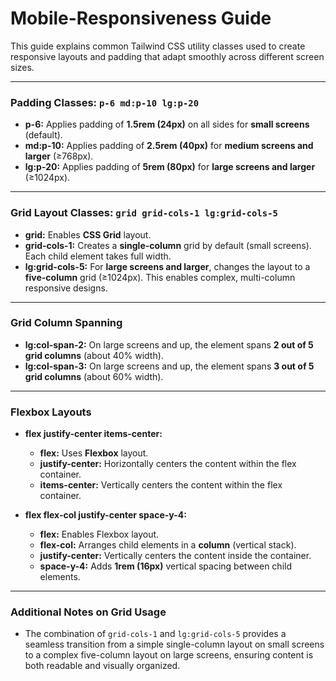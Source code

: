 # Mobile-Responsiveness Guide

This guide explains common Tailwind CSS utility classes used to create responsive layouts and padding that adapt smoothly across different screen sizes.

---

### Padding Classes: `p-6 md:p-10 lg:p-20`

* **p-6:** Applies padding of **1.5rem (24px)** on all sides for **small screens** (default).
* **md\:p-10:** Applies padding of **2.5rem (40px)** for **medium screens and larger** (≥768px).
* **lg\:p-20:** Applies padding of **5rem (80px)** for **large screens and larger** (≥1024px).

---

### Grid Layout Classes: `grid grid-cols-1 lg:grid-cols-5`

* **grid:** Enables **CSS Grid** layout.
* **grid-cols-1:** Creates a **single-column** grid by default (small screens). Each child element takes full width.
* **lg\:grid-cols-5:** For **large screens and larger**, changes the layout to a **five-column** grid (≥1024px). This enables complex, multi-column responsive designs.

---

### Grid Column Spanning

* **lg\:col-span-2:** On large screens and up, the element spans **2 out of 5 grid columns** (about 40% width).
* **lg\:col-span-3:** On large screens and up, the element spans **3 out of 5 grid columns** (about 60% width).

---

### Flexbox Layouts

* **flex justify-center items-center:**

  * **flex:** Uses **Flexbox** layout.
  * **justify-center:** Horizontally centers the content within the flex container.
  * **items-center:** Vertically centers the content within the flex container.

* **flex flex-col justify-center space-y-4:**

  * **flex:** Enables Flexbox layout.
  * **flex-col:** Arranges child elements in a **column** (vertical stack).
  * **justify-center:** Vertically centers the content inside the container.
  * **space-y-4:** Adds **1rem (16px)** vertical spacing between child elements.

---

### Additional Notes on Grid Usage

* The combination of `grid-cols-1` and `lg:grid-cols-5` provides a seamless transition from a simple single-column layout on small screens to a complex five-column layout on large screens, ensuring content is both readable and visually organized.
